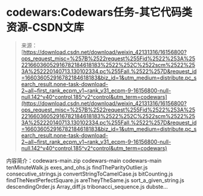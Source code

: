 <!--yml
category: codewars
date: 2022-08-13 11:30:25
-->

# codewars:Codewars任务-其它代码类资源-CSDN文库

> 来源：[https://download.csdn.net/download/weixin_42131316/16156800?ops_request_misc=%257B%2522request%255Fid%2522%253A%2522166036052916782184618183%2522%252C%2522scm%2522%253A%252220140713.130102334.pc%255Fall.%2522%257D&request_id=166036052916782184618183&biz_id=1&utm_medium=distribute.pc_search_result.none-task-download-2~all~first_rank_ecpm_v1~rank_v31_ecpm-9-16156800-null-null.142^v40^control,185^v2^control&utm_term=codewars](https://download.csdn.net/download/weixin_42131316/16156800?ops_request_misc=%257B%2522request%255Fid%2522%253A%2522166036052916782184618183%2522%252C%2522scm%2522%253A%252220140713.130102334.pc%255Fall.%2522%257D&request_id=166036052916782184618183&biz_id=1&utm_medium=distribute.pc_search_result.none-task-download-2~all~first_rank_ecpm_v1~rank_v31_ecpm-9-16156800-null-null.142^v40^control,185^v2^control&utm_term=codewars)

内容简介：codewars-main.zip codewars-main codewars-main tenMinuteWalk.js exes_and_ohs.js findTheParityOutlier.js consecutive_strings.js convertStringToCamelCase.js bitCounting.js findTheNextPerfectSquare.js areTheyTheSame.js sort_a_given_string.js descendingOrder.js Array_diff.js tribonacci_sequence.js dubste...